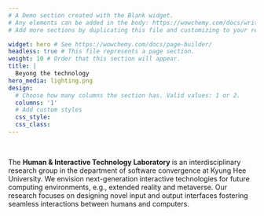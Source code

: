 ```yaml
---
# A Demo section created with the Blank widget.
# Any elements can be added in the body: https://wowchemy.com/docs/writing-markdown-latex/
# Add more sections by duplicating this file and customizing to your requirements.

widget: hero # See https://wowchemy.com/docs/page-builder/
headless: true # This file represents a page section.
weight: 10 # Order that this section will appear.
title: |
  Beyong the technology  
hero_media: lighting.png
design:
  # Choose how many columns the section has. Valid values: 1 or 2.
  columns: '1'
  # Add custom styles
  css_style:
  css_class:
---
```


<br>

The **Human & Interactive Technology Laboratory** is an interdisciplinary research group in the department of software convergence at Kyung Hee University.
We envision next-generation interactive technologies for future computing environments, e.g., extended reality and metaverse. 
Our research focuses on designing novel input and output interfaces fostering seamless interactions between humans and computers.  
